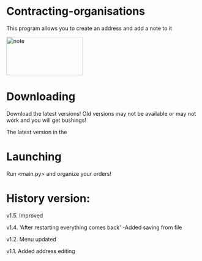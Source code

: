 # Contracting-organisations
 This program allows you to create an address and add a note to it

<div> 
 <img src="https://eszkola.pl/img/lnd.gif" width="200" height="100" alt="note">
</div>
 
  # Downloading
 Download the latest versions!
 Old versions may not be available or may not work and you will get bushings!

 The latest version in the <latest>
# Launching
 Run <main.py> and organize your orders!


# History version:

v1.5. Improved

v1.4. 'After restarting everything comes back'
-Added saving from file

v1.2. Menu updated

v1.1. Added address editing


